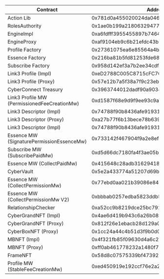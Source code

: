 | Contract                                     | Address                                    |
| -------------------------------------------- | ------------------------------------------ |
| Action Lib                                   | 0x781d0a455020024da046f823d9ea076b76a873f3 |
| RolesAuthority                               | 0x1ae0b199a2180632947721d9c5ebc9daf0ec10e5 |
| EngineImpl                                   | 0xa6fdfff3955455897b746432f945eab3b5fb5c1f |
| EngineProxy                                  | 0xaf9104eb9c6b21efdc43baaaee70662d6cce8798 |
| Profile Factory                              | 0x27361075ea6e85564a4b00f5828235fc4c8c2e32 |
| Essence Factory                              | 0x216ba81b5fd81253fde6888039c6001d6f891efb |
| Subscribe Factory                            | 0x958d142ef3a7b2ee34cdf1f81c135fb91a454a5c |
| Link3 Profile (Impl)                         | 0xeD2788C005C8715cFC7C2A29fF81B40b479Cc6fb |
| Link3 Profile (Proxy)                        | 0x57e12b7a5f38a7f9c23ebd0400e6e53f2a45f271 |
| CyberConnect Treasury                        | 0x3963744012dadf90a9034ea1068f53108b1a3834 |
| Link3 Profile MW (PermissionedFeeCreationMw) | 0xd1587f68e9d9f9ee93c9aa6fc60c7da414e90818 |
| Link3 Descriptor (Impl)                      | 0x74788f90b8436afe91931c17a01023bce5d89c0f |
| Link3 Descriptor (Proxy)                     | 0xa27b77f6b13bece78b63925edb3b35df495fdf8e |
| Link3 Descriptor (Impl)                      | 0x74788f90b8436afe91931c17a01023bce5d89c0f |
| Essence MW (SignaturePermissionEssenceMw)    | 0x733142f467904f9a2e8efa0119523d3cc7a99b0b |
| Subscribe MW (SubscribePaidMw)               | 0xd5d66dc7180fa4f3ae05b66ee34793146db6e3e9 |
| Essence MW (CollectPaidMw)                   | 0x415648c28adb31629418498264f55d54e4c324db |
| CyberVault                                   | 0x5e2a433774a51207d69bb432898b3626e20cda66 |
| Essence MW (CollectPermissionMw)             | 0x77ebd0aa021b39086e84b9d3afeb738cbbfe16fd |
| Essence MW (CollectPermissionMw V2)          | 0xbbbab0257edba5823ddb5aa62c08f07bd0d302d9 |
| RelationshipChecker                          | 0xa52cc9b8219dce25bc791a8b253dec61f16d5ff0 |
| CyberGrandNFT (Impl)                         | 0x4ae6d419b943c6a26b08f8969d5feb987b4e6deb |
| CyberGrandNFT (Proxy)                        | 0x812f26e1ebacb28d129a02bce016098154335ebd |
| CyberBoxNFT (Proxy)                          | 0x1cc24a44c4b51d3f9b0d0f5bdcf95b0f385b154f |
| MBNFT (Impl)                                 | 0x4f321fb85f09630d4a6c2295c89da39b4a6f791c |
| MBNFT (Proxy)                                | 0xff0ab461778232a1480f7886ea1e2abd3324f338 |
| FrameNFT                                     | 0x58d8c07575339bf47392ad2bd0aeb9955f8495cf |
| Profile MW (StableFeeCreationMw)             | 0xed450919e192ccf76e2a228396289d9306080265 |
